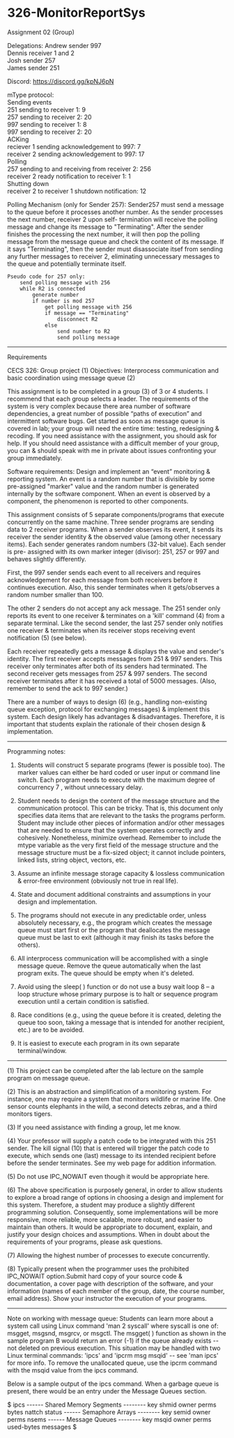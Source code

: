 # 326-MonitorReportSys
Assignment 02 (Group)

Delegations:
	Andrew sender 997</br>
	Dennis receiver 1 and 2</br>
	Josh sender 257</br>
	James sender 251</br>
  
Discord:
	https://discord.gg/kpNJ6pN

mType protocol:</br>
	Sending events</br>
	251 sending to receiver 1: 9</br>
	257 sending to receiver 2: 20</br>
	997 sending to receiver 1: 8</br>
	997 sending to receiver 2: 20</br>
	ACKing</br>
	reciever 1 sending acknowledgement to 997: 7</br>
	receiver 2 sending acknowledgement to 997: 17</br>
	Polling</br>
	257 sending to and receiving from receiver 2: 256</br>
	receiver 2 ready notification to receiver 1: 1</br>
	Shutting down</br>
	receiver 2 to receiver 1 shutdown notification: 12</br>



Polling Mechanism (only for Sender 257):
	Sender257 must send a message to the queue before it processes another
	number. As the sender processes the next number, receiver 2 upon self-
	termination will receive	the polling message and change its message to 
	"Terminating". After the sender finishes the processing the next number, it will 
	then pop the polling message from the message queue and check the content of its 
	message. If it says "Terminating", then the sender must disassociate itsef from 
	sending any further messages to receiver 2, eliminating unnecessary messages to 
	the queue and potentially terminate itself.
	
	Pseudo code for 257 only:
		send polling message with 256
		while R2 is connected
			generate number
			if number is mod 257
				get polling message with 256
				if message == "Terminating"
					disconnect R2
				else
					send number to R2
					send polling message			
	
----------------------------------------------------------------------------------------------
Requirements	
	
CECS 326: Group project (1)
Objectives: Interprocess communication and basic coordination using message queue (2)

This assignment is to be completed in a group (3) of 3 or 4 students. I recommend that each 
group selects a leader. The requirements of the system is very complex because there area 
number of software dependencies, a great number of possible “paths of execution” and 
intermittent software bugs. Get started as soon as message queue is covered in lab; your group 
will need the entire time: testing, redesigning & recoding. If you need assistance with the 
assignment, you should ask for help. If you should need assistance with a difficult member of 
your group, you can & should speak with me in private about issues confronting your group 
immediately.

Software requirements:
Design and implement an “event” monitoring & reporting system. An event is a random number that 
is divisible by some pre-assigned "marker" value and the random number is generated internally 
by the software component. When an event is observed by a component, the phenomenon is reported 
to other components.

This assignment consists of 5 separate components/programs that execute concurrently on the 
same machine. Three sender programs are sending data to 2 receiver programs. When a sender 
observes its event, it sends its receiver the sender identity & the observed value (among other 
necessary items). Each sender generates random numbers (32-bit value). Each sender is pre-
assigned with its own marker integer (divisor): 251, 257 or 997 and behaves slightly 
differently.

First, the 997 sender sends each event to all receivers and requires acknowledgement for each 
message from both receivers before it continues execution. Also, this sender terminates when it 
gets/observes a random number smaller than 100.

The other 2 senders do not accept any ack message. The 251 sender only reports its event to one 
receiver & terminates on a 'kill' command (4) from a separate terminal. Like the second sender, 
the last 257 sender only notifies one receiver & terminates when its receiver stops receiving 
event notification (5) (see below).

Each receiver repeatedly gets a message & displays the value and sender's identity. The first 
receiver accepts messages from 251 & 997 senders. This receiver only terminates after both of 
its senders had terminated. The second receiver gets messages from 257 & 997 senders. The 
second receiver terminates after it has received a total of 5000 messages. (Also, remember to 
send the ack to 997 sender.)

There are a number of ways to design (6) (e.g., handling non-existing queue exception, protocol 
for exchanging messages) & implement this system. Each design likely has advantages & 
disadvantages. Therefore, it is important that students explain the rationale of their chosen 
design & implementation.

----------------------------------------------------------------------------------------------

Programming notes:
1. Students will construct 5 separate programs (fewer is possible too). The marker values can 
either be hard coded or user input or command line switch. Each program needs to execute with 
the maximum degree of concurrency 7 , without unnecessary delay.

2. Student needs to design the content of the message structure and the communication protocol. 
This can be tricky. That is, this document only specifies data items that are relevant to the 
tasks the programs perform. Student may include other pieces of information and/or other 
messages that are needed to ensure that the system operates correctly and cohesively. 
Nonetheless, minimize overhead. Remember to include the mtype variable as the very first field 
of the message structure and the message structure must be a fix-sized object; it cannot 
include pointers, linked lists, string object, vectors, etc.

3. Assume an infinite message storage capacity & lossless communication & error-free 
environment (obviously not true in real life).

4. State and document additional constraints and assumptions in your design and 
implementation.

5. The programs should not execute in any predictable order, unless absolutely necessary, e.g., 
the program which creates the message queue must start first or the program that deallocates 
the message queue must be last to exit (although it may finish its tasks before the others).

6. All interprocess communication will be accomplished with a single message queue. Remove the 
queue automatically when the last program exits. The queue should be empty when it's deleted.

7. Avoid using the sleep( ) function or do not use a busy wait loop 8 – a loop structure whose 
primary purpose is to halt or sequence program execution until a certain condition is 
satisfied.

8. Race conditions (e.g., using the queue before it is created, deleting the queue too soon, 
taking a message that is intended for another recipient, etc.) are to be avoided.

9. It is easiest to execute each program in its own separate terminal/window.

----------------------------------------------------------------------------------------------

(1) This project can be completed after the lab lecture on the sample program on message 
queue.

(2) This is an abstraction and simplification of a monitoring system. For instance, one may 
require a system that monitors wildlife or marine life. One sensor counts elephants in the 
wild, a second detects zebras, and a third monitors tigers.

(3) If you need assistance with finding a group, let me know.

(4) Your professor will supply a patch code to be integrated with this 251 sender. The kill 
signal (10) that is entered will trigger the patch code to execute, which sends one (last) 
message to its intended recipient before before the sender terminates. See my web page for 
addition information.

(5) Do not use IPC_NOWAIT even though it would be appropriate here.

(6) The above specification is purposely general, in order to allow students to explore a 
broad range of options in choosing a design and implement for this system. Therefore, a student 
may produce a slightly different programming solution. Consequently, some implementations will 
be more responsive, more reliable, more scalable, more robust, and easier to maintain than 
others. It would be appropriate to document, explain, and justify your design choices and 
assumptions. When in doubt about the requirements of your programs, please ask questions.

(7) Allowing the highest number of processes to execute concurrently.

(8) Typically present when the programmer uses the prohibited IPC_NOWAIT option.Submit hard 
copy of your source code & documentation, a cover page with description of the software, and 
your information (names of each member of the group, date, the course number, email address). 
Show your instructor the execution of your programs.

----------------------------------------------------------------------------------------------

Note on working with message queue:
Students can learn more about a system call using Linux command 'man 2 syscall' where 
syscall is one of: msgget, msgsnd, msgrcv, or msgctl. The msgget( ) function as shown in the 
sample program B would return an error (-1) if the queue already exists -- not deleted on 
previous execution. This situation may be handled with two Linux terminal commands: 'ipcs' and 
'ipcrm msg msqid' -- see 'man ipcs' for more info. To remove the unallocated queue, use the 
ipcrm command with the msqid value from the ipcs command.

Below is a sample output of the ipcs command. When a garbage queue is present, there would be 
an entry under the Message Queues section.

$ ipcs
------ Shared Memory Segments --------
key	shmid	owner	perms	bytes	nattch	status
------ Semaphore Arrays --------
key	semid	owner	perms	nsems
------ Message Queues --------
key	msqid	owner	perms	used-bytes	messages
$


